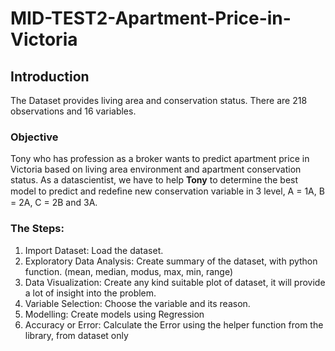 # MID-TEST2-Apartment-Price-in-Victoria

## Introduction
The Dataset provides living area and conservation status. There are 218 observations and 16 variables.

### Objective
Tony who has profession as a broker wants to predict apartment price in Victoria based on living area environment and apartment conservation status. As a datascientist, we have to help **Tony** to determine the best model to predict and redeﬁne new conservation variable in 3 level, A = 1A, B = 2A, C = 2B and 3A.

### The Steps:
1. Import Dataset: Load the dataset. 
2. Exploratory Data Analysis: Create summary of the dataset, with python function. (mean, median, modus, max, min, range) 
3. Data Visualization: Create any kind suitable plot of dataset, it will provide a lot of insight into the problem. 
4. Variable Selection: Choose the variable and its reason. 
5. Modelling: Create models using Regression 
6. Accuracy or Error: Calculate the Error using the helper function from the library, from dataset only
